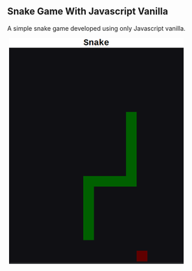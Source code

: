 ## Snake Game With Javascript Vanilla

A simple snake game developed using only Javascript vanilla.

![]()
<img src="screenshot/screenshot.png"  width="400">